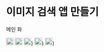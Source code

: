 # 이미지 검색 앱 만들기

메인 화

<img src ="https://github.com/user-attachments/assets/825104fd-d819-470b-9b43-7eaf87bf771c" width="20" height="20"/>

<img src ="https://github.com/user-attachments/assets/f7373301-9921-4485-b8a7-880a1e398aaf" width="20" height="20"/>
<img src ="https://github.com/user-attachments/assets/242f8d64-efe6-42f7-a18f-2a53d6633046" width="20" height="20"/>)
<img src ="https://github.com/user-attachments/assets/35832606-cbcc-4d22-92ef-b355a1494c61" width="20" height="20"/>)
<img src ="https://github.com/user-attachments/assets/ec87b375-b351-4a30-8eeb-602d3725662b" width="20" height="20"/>)
